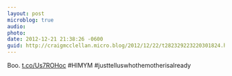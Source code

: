 ```yaml
---
layout: post
microblog: true
audio: 
photo: 
date: 2012-12-21 21:38:26 -0600
guid: http://craigmcclellan.micro.blog/2012/12/22/t282329223220301824.html
---
```

Boo. [t.co/Us7ROHoc](http://t.co/Us7ROHoc) #HIMYM #justtelluswhothemotherisalready
